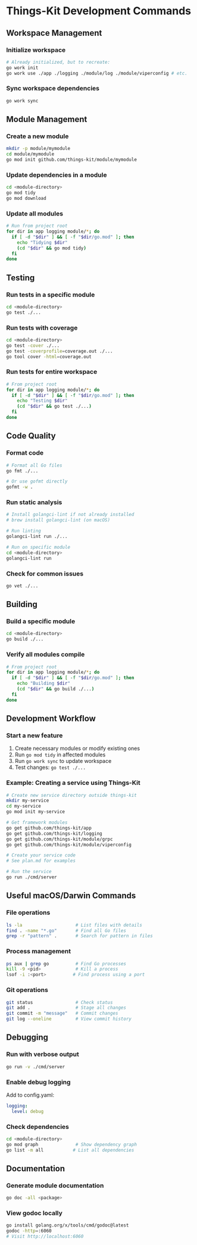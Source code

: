 # Things-Kit Development Commands

## Workspace Management

### Initialize workspace
```bash
# Already initialized, but to recreate:
go work init
go work use ./app ./logging ./module/log ./module/viperconfig # etc.
```

### Sync workspace dependencies
```bash
go work sync
```

## Module Management

### Create a new module
```bash
mkdir -p module/mymodule
cd module/mymodule
go mod init github.com/things-kit/module/mymodule
```

### Update dependencies in a module
```bash
cd <module-directory>
go mod tidy
go mod download
```

### Update all modules
```bash
# Run from project root
for dir in app logging module/*; do
  if [ -d "$dir" ] && [ -f "$dir/go.mod" ]; then
    echo "Tidying $dir"
    (cd "$dir" && go mod tidy)
  fi
done
```

## Testing

### Run tests in a specific module
```bash
cd <module-directory>
go test ./...
```

### Run tests with coverage
```bash
cd <module-directory>
go test -cover ./...
go test -coverprofile=coverage.out ./...
go tool cover -html=coverage.out
```

### Run tests for entire workspace
```bash
# From project root
for dir in app logging module/*; do
  if [ -d "$dir" ] && [ -f "$dir/go.mod" ]; then
    echo "Testing $dir"
    (cd "$dir" && go test ./...)
  fi
done
```

## Code Quality

### Format code
```bash
# Format all Go files
go fmt ./...

# Or use gofmt directly
gofmt -w .
```

### Run static analysis
```bash
# Install golangci-lint if not already installed
# brew install golangci-lint (on macOS)

# Run linting
golangci-lint run ./...

# Run on specific module
cd <module-directory>
golangci-lint run
```

### Check for common issues
```bash
go vet ./...
```

## Building

### Build a specific module
```bash
cd <module-directory>
go build ./...
```

### Verify all modules compile
```bash
# From project root
for dir in app logging module/*; do
  if [ -d "$dir" ] && [ -f "$dir/go.mod" ]; then
    echo "Building $dir"
    (cd "$dir" && go build ./...)
  fi
done
```

## Development Workflow

### Start a new feature
1. Create necessary modules or modify existing ones
2. Run `go mod tidy` in affected modules
3. Run `go work sync` to update workspace
4. Test changes: `go test ./...`

### Example: Creating a service using Things-Kit
```bash
# Create new service directory outside things-kit
mkdir my-service
cd my-service
go mod init my-service

# Get framework modules
go get github.com/things-kit/app
go get github.com/things-kit/logging
go get github.com/things-kit/module/grpc
go get github.com/things-kit/module/viperconfig

# Create your service code
# See plan.md for examples

# Run the service
go run ./cmd/server
```

## Useful macOS/Darwin Commands

### File operations
```bash
ls -la                    # List files with details
find . -name "*.go"       # Find all Go files
grep -r "pattern" .       # Search for pattern in files
```

### Process management
```bash
ps aux | grep go          # Find Go processes
kill -9 <pid>             # Kill a process
lsof -i :<port>          # Find process using a port
```

### Git operations
```bash
git status                # Check status
git add .                 # Stage all changes
git commit -m "message"   # Commit changes
git log --oneline         # View commit history
```

## Debugging

### Run with verbose output
```bash
go run -v ./cmd/server
```

### Enable debug logging
Add to config.yaml:
```yaml
logging:
  level: debug
```

### Check dependencies
```bash
cd <module-directory>
go mod graph              # Show dependency graph
go list -m all           # List all dependencies
```

## Documentation

### Generate module documentation
```bash
go doc -all <package>
```

### View godoc locally
```bash
go install golang.org/x/tools/cmd/godoc@latest
godoc -http=:6060
# Visit http://localhost:6060
```

